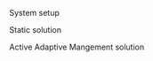 <!--roptions dev="png", fig.width=7, fig.height=5, fig.path='ex-out-', tidy=FALSE, warning=FALSE, comment=NA, message=FALSE, cache=FALSE-->

<!--begin.rcode echo=FALSE 
render_gfm()
opts_knit$set(upload = TRUE)
## use flickr to upload with these options
require(socialR)
options(flickrOptions=list(
  description="https://github.com/cboettig/pdg_control/blob/master/inst/examples/",
  tags="stochpop, pdg_control"))
opts_knit$set(upload.fun = flickr.url)
end.rcode-->

System setup 
<!--begin.rcode pars
require(pdgControl)
p_grid = seq(0.01,.99, length=5) 
x_grid = seq(1,10,length=10) 
sigma_g = 0.2
h_grid <- seq(0, 10, length=11)
T <- 15
xT <- 0
z_g <- function() rlnorm(1,  0, sigma_g) 
profit <- profit_harvest(price = 10, c0 = 30) 
delta <- 0.05
reward <- 0
pars <- c(1.5, 0.05)
K <- (pars[1]-1)/pars[2]
end.rcode-->

Static solution
<!--begin.rcode static
sdp <- determine_SDP_matrix(BevHolt, pars, x_grid, h_grid, .2)
static <- find_dp_optim(sdp, x_grid, h_grid, T, xT=0, profit, delta, reward)
static_sim <- ForwardSimulate(BevHolt, pars, x_grid, h_grid, 
                              K, static$D, z_g)
end.rcode-->

Active Adaptive Mangement solution
<!--begin.rcode active
bevholt <- function(x, h, p) max(p[1] * (x - h) / (1 - p[2] * (x - h)), 0)
myers  <- function(x, h, p) max(p[1] * (x - h) ^ 2 / (1 - (x - h) ^ 2 / p[2]), 0)
#f1 <- setmodel(myers, c(1.5, 10))
f1 <- setmodel(bevholt, c(1.5, 0.05))
f2 <- setmodel(bevholt, c(1.6, 0.05))

M <- model_uncertainty(f1, f2, x_grid, p_grid, h_grid)
active <- dp_optim(M, x_grid, h_grid, T, xT=0, profit, delta, reward, p_grid=p_grid) 
end.rcode-->


<!--begin.rcode activeplots
sim <- active_adaptive_simulate(BevHolt, pars, x_grid, h_grid, p_grid, 
                                K, p_grid[1], active$D,
                                z_g, update_belief(f1,f2))
require(ggplot2)
ggplot(sim) + geom_line(aes(time, fishstock)) + geom_line(aes(time, harvest), col="green") 
ggplot(sim) + geom_line(aes(time, belief)) 
end.rcode-->


<!--begin.rcode activeplots
sim <- active_adaptive_simulate(BevHolt, pars, x_grid, h_grid, p_grid, 
                                K, p_grid[3], active$D,
                                z_g, update_belief(f1,f2))
require(ggplot2)
ggplot(sim) + geom_line(aes(time, fishstock)) + geom_line(aes(time, harvest), col="green") 
ggplot(sim) + geom_line(aes(time, belief)) 
end.rcode-->




